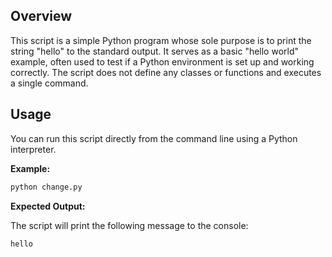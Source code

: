 ## Overview

This script is a simple Python program whose sole purpose is to print the string "hello" to the standard output. It serves as a basic "hello world" example, often used to test if a Python environment is set up and working correctly. The script does not define any classes or functions and executes a single command.

## Usage

You can run this script directly from the command line using a Python interpreter.

**Example:**

```bash
python change.py
```

**Expected Output:**

The script will print the following message to the console:

```
hello
```